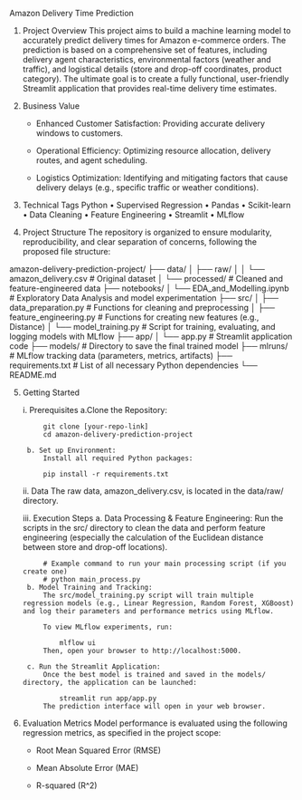 Amazon Delivery Time Prediction


1. Project Overview
This project aims to build a machine learning model to accurately predict delivery times for Amazon e-commerce orders. The prediction is based on a comprehensive set of features, including delivery agent characteristics, environmental factors (weather and traffic), and logistical details (store and drop-off coordinates, product category). The ultimate goal is to create a fully functional, user-friendly Streamlit application that provides real-time delivery time estimates.


2. Business Value
    - Enhanced Customer Satisfaction: Providing accurate delivery windows to customers.

    - Operational Efficiency: Optimizing resource allocation, delivery routes, and agent scheduling.

    - Logistics Optimization: Identifying and mitigating factors that cause delivery delays (e.g., specific traffic or weather conditions).


3. Technical Tags
Python • Supervised Regression • Pandas • Scikit-learn • Data Cleaning • Feature Engineering • Streamlit • MLflow


4. Project Structure
The repository is organized to ensure modularity, reproducibility, and clear separation of concerns, following the proposed file structure:

amazon-delivery-prediction-project/
├── data/
│   ├── raw/
│   │   └── amazon_delivery.csv   # Original dataset
│   └── processed/                # Cleaned and feature-engineered data
├── notebooks/
│   └── EDA_and_Modelling.ipynb   # Exploratory Data Analysis and model experimentation
├── src/
│   ├── data_preparation.py       # Functions for cleaning and preprocessing
│   ├── feature_engineering.py    # Functions for creating new features (e.g., Distance)
│   └── model_training.py         # Script for training, evaluating, and logging models with MLflow
├── app/
│   └── app.py                    # Streamlit application code
├── models/                       # Directory to save the final trained model
├── mlruns/                       # MLflow tracking data (parameters, metrics, artifacts)
├── requirements.txt              # List of all necessary Python dependencies
└── README.md


5. Getting Started
   
    i. Prerequisites
        a.Clone the Repository:

            git clone [your-repo-link]
            cd amazon-delivery-prediction-project

        b. Set up Environment:
            Install all required Python packages:

            pip install -r requirements.txt

    ii. Data
        The raw data, amazon_delivery.csv, is located in the data/raw/ directory.

    iii. Execution Steps
        a. Data Processing & Feature Engineering:
            Run the scripts in the src/ directory to clean the data and perform feature engineering (especially the calculation of the Euclidean distance between store and drop-off locations).

            # Example command to run your main processing script (if you create one)
            # python main_process.py
        b. Model Training and Tracking:
            The src/model_training.py script will train multiple regression models (e.g., Linear Regression, Random Forest, XGBoost) and log their parameters and performance metrics using MLflow.

            To view MLflow experiments, run:

                mlflow ui
            Then, open your browser to http://localhost:5000.

        c. Run the Streamlit Application:
            Once the best model is trained and saved in the models/ directory, the application can be launched:

                streamlit run app/app.py
            The prediction interface will open in your web browser.


7. Evaluation Metrics
Model performance is evaluated using the following regression metrics, as specified in the project scope:

    - Root Mean Squared Error (RMSE)

    - Mean Absolute Error (MAE)

    - R-squared (R^2)

